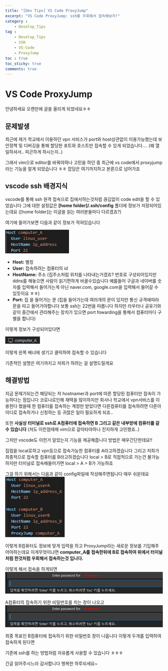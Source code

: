 ```yaml
---
title: "[Dev Tips] VS Code ProxyJump"
excerpt: "VS Code ProxyJump: ssh를 우회해서 접속해보자!"
category :
    - Develop_Tips
tag :
    - Develop_Tips
    - SSH
    - VS-Code
    - ProxyJump
toc : true
toc_sticky: true
comments: true
---
```


# VS Code ProxyJump
안녕하세요 오랜만에 글을 올리게 되었네요ㅎㅎ 
 
## 문제발생
최근에 제가 학교에서 이용하던 vpn 서비스가 port와 host상관없이 이용가능했는데
보안정책 및 디버깅을 통해 할당한 포트와 호스트만 접속할 수 있게 되었습니다....
(왜 열일하셔서.. 피곤하게 하시는지..)
 
그래서 vim으로 editor를 바꿔야하나 고민을 하던 중
최근에 vs code에서 proxyjump라는 기능을 알게 되었습니다 ㅎㅎ 잡담은 여기까지하고 본론으로 넘어가죠

## vscode ssh 배경지식
vscode를 통해 ssh 원격 접속으로 집에서하는것처럼 끊김없이 code edit을 할 수 있었습니다
그에 대한 설정값은  __[home folder]/.ssh/config__ 폴더에 정보가 저장되어있는데요
([home folder]는 이글을 읽는 여러분들마다 다르겠죠?)
 
여기에 들어가보면 다음과 같이 정보가 적혀있습니다

![img1](/assets/images/23_4/vscode_proxyjump_1.png)

- __Host:__ 별칭
- __User:__ 접속하려는 컴퓨터의 id 
- __HostName:__ 주소 (집주소처럼 위치를 나타내는거겠죠? 번호로 구성되어있지만 ddns를 해놓으면 사람이 읽기편하게 바꿀수있습니다 예를들어 구글과 네이버를 숫자를 입력해서 들어가는게 아닌 naver.com, google.com을 입력해서 들어갈 수 있듯이요 ㅎㅎ)
- __Port:__ 집 을 들어가는 문 (집을 들어가는데 여러개의 문이 있지만 통신 규격에따라  문을 따고 들어가야합니다 보통 ssh는 22번을 따릅니다 하지만 라우터나 공유기와같이 중간에서 관리해주는 장치가 있으면 port fowarding을 통해서 컴퓨터마다 구별을 합니다)

이렇게 정보가 구성되어있다면

![img2](/assets/images/23_4/vscode_proxyjump_2.png)

이렇게 왼쪽 배너에 생기고 클릭하여 접속할 수 있습니다

기존적인 설명은 여기까지고 저희가 하려는 걸 설명드릴게요

## 해결방법

지금 문제가되는건 해당되는 저 hostnamer과 port에 따른 할당된 컴퓨터만 접속이 가능하다는 점입니다
코로나로인해 재택을 많이하지만 회사나 학교에서 vpn서비스를 이용한다 했을때 한 컴퓨터를 접속하는 계정만 받았다면 다른컴퓨터를 접속하려면 다른아이디로 접속하거나 신청하는 등 귀찮은 일이 필요하게 되죠..
 
또한 __사실상 터미널로 ssh로 A컴퓨터에 접속하면 B 그리고 같은 내부방에 컴퓨터를 갈 수 있습니다__
(저도 이런점때매 vim으로 갈아타야하나 진지하게 고민했죠..)
 
그치만 vscode도 이런거  알았는지 기능을 제공해줍니다 방법은 매우간단한데요!!
 
집컴을 local로하고 vpn등으로 접속가능한 컴퓨터를 A라고하겠습니다
그리고 저희가 최종적으로 접속할 컴퓨터를 B라고하겠습니다
local > B로 직접적으로 가는건 불가능하지만 터미널로 접속해들어가면 local > A > B가 가능하죠
 
그걸 하기 위해서는 다음과 같이 config파일에 작성해주면됩니다 매우 쉬운데요
![img3](/assets/images/23_4/vscode_proxyjump_3.png)

이렇게 B컴퓨터도 정보에 맞게 입력을 하고
ProxyJump라는 새로운 정보를 기입해주어야하는데요 
이게무엇이냐면 __computer_A를 접속한뒤에 B로 접속하여 위에서 터미널처럼 한것처럼 우회해서 접속하는것 입니다.__

이렇게 해서 접속을 하게되면
![img4](/assets/images/23_4/vscode_proxyjump_4.png)


A컴퓨터의 접속하기 위한 비밀번호를 치는 창이 나오고
![img5](/assets/images/23_4/vscode_proxyjump_5.png)


최종 목표인 B컴퓨터에 접속하기 위한 비밀번호 창이 나옵니다
이렇게 두개를 입력하여 접속하게 된다면
 
기존에 ssh를 하는 방법처럼 자유롭게 사용할 수 있습니다 ㅎㅎㅎ
 
긴글 읽어주시느라 감사합니다 행복한 하루되세요~